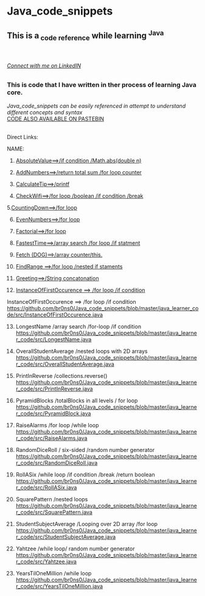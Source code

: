 # Java_code_snippets
<h2>This is a<sub> code reference</sub> while learning <sup>Java</sup></h2>
</br>
<h6><a href="https://www.linkedin.com/in/bronson-sr/">Connect with me on LinkedIN</a></h6>



<h3>This is code that I have written in ther process of learning Java core.</h3> 

<i>Java_code_snippets can be easily referenced in attempt to understand different concepts and syntax</i></br>
<a href="https://pastebin.com/u/bjthomas1">CODE ALSO AVAILABLE ON PASTEBIN</a></h6></br></br>

Direct Links:

  NAME:                

1. <a href="https://github.com/br0ns0/Java_code_snippets/blob/master/java_learner_code/src/AbsoluteValue.java
">AbsoluteValue==>/if condition /Math.abs(double n)</a>


2. <a href="https://github.com/br0ns0/Java_code_snippets/blob/master/java_learner_code/src/AddNumbers.java
">AddNumbers==>/return total sum /for loop counter</a>
 
3. <a href="https://github.com/br0ns0/Java_code_snippets/blob/master/java_learner_code/src/CalculateTip.java
">CalculateTip==>/printf</a>
 
4. <a href="https://github.com/br0ns0/Java_code_snippets/blob/master/java_learner_code/src/CheckWifi.java
">CheckWifi==>/for loop /boolean /if condition /break</a>

5.<a href="https://github.com/br0ns0/Java_code_snippets/blob/master/java_learner_code/src/CountingDown.java
">CountingDown==>/for loop</a>
 
6. <a href="https://github.com/br0ns0/Java_code_snippets/blob/master/java_learner_code/src/EvenNumbers.java
">EvenNumbers==>/for loop</a>

7. <a href="https://github.com/br0ns0/Java_code_snippets/blob/master/java_learner_code/src/Factorial.java
">Factorial==>/for loop</a>

8. <a href="https://github.com/br0ns0/Java_code_snippets/blob/master/java_learner_code/src/FastestTime.java
">FastestTime==>/array search /for loop /if statment</a>

9. <a href="https://github.com/br0ns0/Java_code_snippets/blob/master/java_learner_code/src/Fetch.java">Fetch (DOG)==>/array counter/this.</a>

10. <a href="https://github.com/br0ns0/Java_code_snippets/blob/master/java_learner_code/src/FindRange.java
">FindRange ==>/for loop /nested if staments</a>

11. <a href="https://github.com/br0ns0/Java_code_snippets/blob/master/java_learner_code/src/Greeting.java
">Greeting==>/String concatonation</a>

12. <a href="https://www.w3schools.com">InstanceOfFirstOccurence ==> /for loop /if condition
</a>

InstanceOfFirstOccurence ==> /for loop /if condition
https://github.com/br0ns0/Java_code_snippets/blob/master/java_learner_code/src/InstanceOfFirstOccurence.java

13. LongestName
/array search /for-loop 
/if condition
https://github.com/br0ns0/Java_code_snippets/blob/master/java_learner_code/src/LongestName.java

14. OverallStudentAverage
/nested loops with 2D arrays 
https://github.com/br0ns0/Java_code_snippets/blob/master/java_learner_code/src/OverallStudentAverage.java

15. PrintInReverse
/collections.reverse()
https://github.com/br0ns0/Java_code_snippets/blob/master/java_learner_code/src/PrintInReverse.java

16. PyramidBlocks
/totalBlocks in all levels / for loop
https://github.com/br0ns0/Java_code_snippets/blob/master/java_learner_code/src/PyramidBlock.java

17. RaiseAlarms /for loop /while loop
https://github.com/br0ns0/Java_code_snippets/blob/master/java_learner_code/src/RaiseAlarms.java

18. RandomDiceRoll / six-sided /random number generator
https://github.com/br0ns0/Java_code_snippets/blob/master/java_learner_code/src/RandomDiceRoll.java

19. RollASix /while loop /if condition /break /return boolean
https://github.com/br0ns0/Java_code_snippets/blob/master/java_learner_code/src/RollASix.java

20. SquarePattern /nested loops 
https://github.com/br0ns0/Java_code_snippets/blob/master/java_learner_code/src/SquarePattern.java

21. StudentSubjectAverage
/Looping over 2D array /for loop
https://github.com/br0ns0/Java_code_snippets/blob/master/java_learner_code/src/StudentSubjectAverage.java

22. Yahtzee 
/while loop/ random number generator
https://github.com/br0ns0/Java_code_snippets/blob/master/java_learner_code/src/Yahtzee.java

23. YearsTilOneMillion
/while loop
https://github.com/br0ns0/Java_code_snippets/blob/master/java_learner_code/src/YearsTilOneMillion.java


